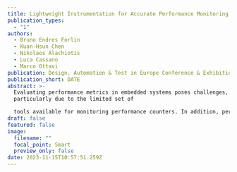 ```yaml
---
title: Lightweight Instrumentation for Accurate Performance Monitoring in RTOSes
publication_types:
  - "1"
authors:
  - Bruno Endres Forlin
  - Kuan-Hsun Chen
  - Nikolaos Alachiotis
  - Luca Cassano
  - Marco Ottavi
publication: Design, Automation & Test in Europe Conference & Exhibition
publication_short: DATE
abstract: >-
  Evaluating performance metrics in embedded systems poses challenges,
  particularly due to the limited set of

  tools available for monitoring performance counters. In addition, performance evaluation frameworks for Real-Time Operating Systems (RTOSes) often lack the sophistication and capabilities available in general-purpose operating systems like Linux, which benefit from utilities such as perf_event. To bridge this gap, this paper presents an accurate and low-overhead instrumentation utility tailored for RTOSes. Our approach utilizes performance monitoring counters to observe individual user applications within the RTOS environment. Importantly, it enables comprehensive application monitoring by strategically placing probes at points of inherent system interference, thereby minimizing additional overhead. A pre-calibration of these probes allows for fine-rained measurements within user applications. This results in the elimination of 100% of the overheads for most counters in our test configuration, impacting the context switch by only three additional instructions per monitored counter.
draft: false
featured: false
image:
  filename: ""
  focal_point: Smart
  preview_only: false
date: 2023-11-15T10:57:51.259Z
---
```

